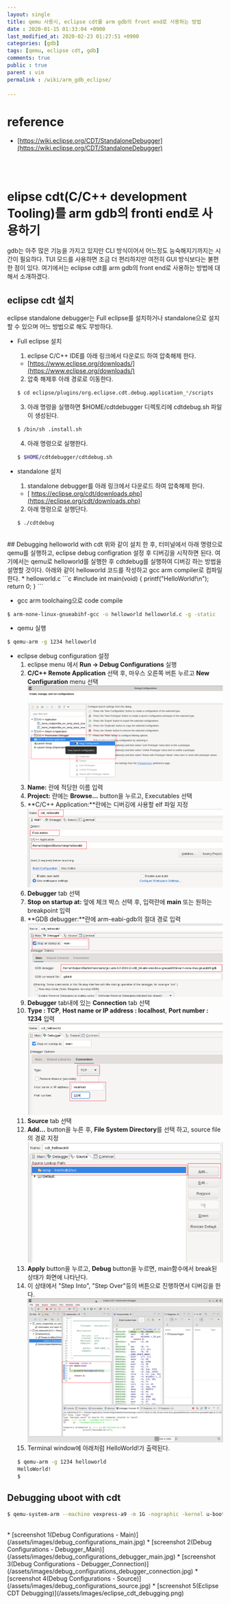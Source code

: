 ```yaml
---
layout: single
title: qemu 사용시, eclipse cdt를 arm gdb의 front end로 사용하는 방법
date : 2020-01-15 01:33:04 +0900
last_modified_at: 2020-02-23 01:27:51 +0900
categories: [gdb]
tags: [qemu, eclipse cdt, gdb]
comments: true
public : true
parent : vim
permalink : /wiki/arm_gdb_eclipse/

---
```

# reference
  * [https://wiki.eclipse.org/CDT/StandaloneDebugger](https://wiki.eclipse.org/CDT/StandaloneDebugger)
<br />
<br />

# elipse cdt(C/C++ development Tooling)를 arm gdb의 fronti end로 사용하기
 gdb는 아주 많은 기능을 가지고 있지만 CLI 방식이어서 어느정도 능숙해지기까지는 시간이 필요하다. TUI 모드를 사용하면 조금 더 편리하지만 여전히 GUI 방식보다는 불편한 점이 있다. 여기에서는 eclipse cdt를 arm gdb의 front end로 사용하는 방법에 대해서 소개하겠다.
## eclipse cdt 설치
  eclipse standalone debugger는 Full eclipse를 설치하거나 standalone으로 설치할 수 있으며 어느 방법으로 해도 무방하다.
* Full eclipse 설치
  1. eclipse C/C++ IDE를 아래 링크에서 다운로드 하여 압축해제 한다.
    * [https://www.eclipse.org/downloads/](https://www.eclipse.org/downloads/)
  2. 압축 해제후 아래 경로로 이동한다.
    ```bash
    $ cd eclipse/plugins/org.eclipse.cdt.debug.application_*/scripts
    ```
  3. 아래 명령을 실행하면 $HOME/cdtdebugger 디렉토리에 cdtdebug.sh 파일이 생성된다.
    ```bash
    $ /bin/sh .install.sh
    ```
  4. 아래 명령으로 실행한다.
    ```bash
    $ $HOME/cdtdebugger/cdtdebug.sh
    ```

* standalone 설치
  1. standalone debugger를 아래 링크에서 다운로드 하여 압축해제 한다.
    * [ https://eclipse.org/cdt/downloads.php](https://eclipse.org/cdt/downloads.php)
  2. 아래 명령으로 실행단다.
    ```bash
    $ ./cdtdebug
    ```

<br />
## Debugging helloworld with cdt
 위와 같이 설치 한 후, 터미널에서 아래 명령으로 qemu를 실행하고, eclipse debug configration 설정 후 디버깅을 시작하면 된다. 여기에서는 qemu로 helloworld를 실행한 후 cdtdebug를 실행하여 디버깅 하는 방법을 설명할 것이다. 아래와 같이 helloworld 코드를 작성하고 gcc arm compiler로 컴파일 한다.
* helloworld.c
```c
#include <stdio.h>
int main(void)
{
	printf("HelloWorld!\n");
	return 0;
}
```

* gcc arm toolchaing으로 code compile
```bash
$ arm-none-linux-gnueabihf-gcc -o helloworld helloworld.c -g -static
```

* qemu 실행
```bash
$ qemu-arm -g 1234 helloworld
```

* eclipse debug configuration 설정
  1. eclipse menu 에서 **Run -> Debug Configurations** 실행
  2. **C/C++ Remote Application** 선택 후, 마우스 오른쪽 버튼 누르고 **New Configuration** menu 선택
  ![title](/assets/images/cdt_new_configuration.png)
  3. **Name:** 란에 적당한 이름 입력
  4. **Project:** 란에는 **Browse...** button을 누르고, Executables 선택
  5. **C/C++ Application:**란에는 디버깅에 사용할 elf 파일 지정
  ![title](/assets/images/cdt_configuration_main.png)
  6. **Debugger** tab 선택
  7. **Stop on startup at:** 앞에 체크 박스 선택 후, 입력란에 **main** 또는 원하는 breakpoint 입력
  8. **GDB debugger:**란에 arm-eabi-gdb의 절대 경로 입력
  ![title](/assets/images/cdt_configuration_debug.png)
  9. **Debugger** tab내에 있는 **Connection** tab 선택
  10. **Type : TCP**, **Host name or IP address : localhost**, **Port number : 1234** 입력
  ![title](/assets/images/cdt_configuration_debug_connection.png)
  11. **Source** tab 선택
  12. **Add...** button을 누른 후, **File System Directory**를 선택 하고, source file의 경로 지정
  ![title](/assets/images/cdt_configuration_source.png)
  13. **Apply** button을 누르고, **Debug** button을 누르면, main함수에서 break된 상태가 화면에 나타난다.
  14. 이 상태에서 "Step Into", "Step Over"등의 버튼으로 진행하면서 디버깅을 한다.
  ![title](/assets/images/cdt_helloworld_debug.png)
  15. Terminal window에 아래처럼 HelloWorld!가 출력된다.
  ```bash
  $ qemu-arm -g 1234 helloworld
  HelloWorld!
  $
  ```

## Debugging uboot with cdt
```bash
$ qemu-system-arm --machine vexpress-a9 -m 1G -nographic -kernel u-boot -s -S
```

<br />
* [screenshot 1(Debug Configurations - Main)](/assets/images/debug_configurations_main.jpg)
* [screenshot 2(Debug Configurations - Debugger_Main)](/assets/images/debug_configurations_debugger_main.jpg)
* [screenshot 3(Debug Configurations - Debugger_Connection)](/assets/images/debug_configurations_debugger_connection.jpg)
* [screenshot 4(Debug Configurations - Source)](/assets/images/debug_configurations_source.jpg)
* [screenshot 5(Eclipse CDT Debugging)](/assets/images/eclipse_cdt_debugging.png)




